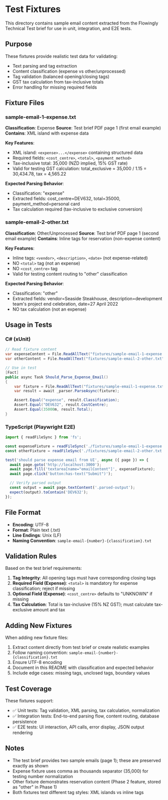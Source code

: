 # Test Fixtures

This directory contains sample email content extracted from the Flowingly Technical Test brief for use in unit, integration, and E2E tests.

## Purpose

These fixtures provide realistic test data for validating:
- Text parsing and tag extraction
- Content classification (expense vs other/unprocessed)
- Tag validation (balanced opening/closing tags)
- GST tax calculation from tax-inclusive totals
- Error handling for missing required fields

## Fixture Files

### sample-email-1-expense.txt

**Classification**: Expense
**Source**: Test brief PDF page 1 (first email example)
**Contains**: XML island with expense data

**Key Features**:
- XML island: `<expense>...</expense>` containing structured data
- Required fields: `<cost_centre>`, `<total>`, `<payment_method>`
- Tax-inclusive total: 35,000 (NZD implied, 15% GST rate)
- Valid for testing GST calculation: total_exclusive = 35,000 / 1.15 = 30,434.78, tax = 4,565.22

**Expected Parsing Behavior**:
- Classification: "expense"
- Extracted fields: cost_centre=DEV632, total=35000, payment_method=personal card
- Tax calculation required (tax-inclusive to exclusive conversion)

### sample-email-2-other.txt

**Classification**: Other/Unprocessed
**Source**: Test brief PDF page 1 (second email example)
**Contains**: Inline tags for reservation (non-expense content)

**Key Features**:
- Inline tags: `<vendor>`, `<description>`, `<date>` (not expense-related)
- NO `<total>` tag (not an expense)
- NO `<cost_centre>` tag
- Valid for testing content routing to "other" classification

**Expected Parsing Behavior**:
- Classification: "other"
- Extracted fields: vendor=Seaside Steakhouse, description=development team's project end celebration, date=27 April 2022
- NO tax calculation (not an expense)

## Usage in Tests

### C# (xUnit)

```csharp
// Read fixture content
var expenseContent = File.ReadAllText("fixtures/sample-email-1-expense.txt");
var otherContent = File.ReadAllText("fixtures/sample-email-2-other.txt");

// Use in test
[Fact]
public async Task Should_Parse_Expense_Email()
{
    var fixture = File.ReadAllText("fixtures/sample-email-1-expense.txt");
    var result = await _parser.ParseAsync(fixture);

    Assert.Equal("expense", result.Classification);
    Assert.Equal("DEV632", result.CostCentre);
    Assert.Equal(35000m, result.Total);
}
```

### TypeScript (Playwright E2E)

```typescript
import { readFileSync } from 'fs';

const expenseFixture = readFileSync('./fixtures/sample-email-1-expense.txt', 'utf-8');
const otherFixture = readFileSync('./fixtures/sample-email-2-other.txt', 'utf-8');

test('should parse expense email from UI', async ({ page }) => {
  await page.goto('http://localhost:3000');
  await page.fill('textarea[name="emailContent"]', expenseFixture);
  await page.click('button:has-text("Submit")');

  // Verify parsed output
  const output = await page.textContent('.parsed-output');
  expect(output).toContain('DEV632');
});
```

## File Format

- **Encoding**: UTF-8
- **Format**: Plain text (.txt)
- **Line Endings**: Unix (LF)
- **Naming Convention**: `sample-email-{number}-{classification}.txt`

## Validation Rules

Based on the test brief requirements:

1. **Tag Integrity**: All opening tags must have corresponding closing tags
2. **Required Field (Expense)**: `<total>` is mandatory for expense classification; reject if missing
3. **Optional Field (Expense)**: `<cost_centre>` defaults to "UNKNOWN" if missing
4. **Tax Calculation**: Total is tax-inclusive (15% NZ GST); must calculate tax-exclusive amount and tax

## Adding New Fixtures

When adding new fixture files:
1. Extract content directly from test brief or create realistic examples
2. Follow naming convention: `sample-email-{number}-{classification}.txt`
3. Ensure UTF-8 encoding
4. Document in this README with classification and expected behavior
5. Include edge cases: missing tags, unclosed tags, boundary values

## Test Coverage

These fixtures support:
- ✅ Unit tests: Tag validation, XML parsing, tax calculation, normalization
- ✅ Integration tests: End-to-end parsing flow, content routing, database persistence
- ✅ E2E tests: UI interaction, API calls, error display, JSON output rendering

## Notes

- The test brief provides two sample emails (page 1); these are preserved exactly as shown
- Expense fixture uses comma as thousands separator (35,000) for testing number normalization
- Other fixture demonstrates reservation content (Phase 2 feature, stored as "other" in Phase 1)
- Both fixtures test different tag styles: XML islands vs inline tags

